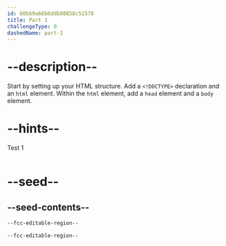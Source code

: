 ```yaml
---
id: 60b69a66b6ddb80858c51578
title: Part 1
challengeType: 0
dashedName: part-1
---
```


# --description--

Start by setting up your HTML structure. Add a `<!DOCTYPE>` declaration and an `html` element. Within the `html` element, add a `head` element and a `body` element.

# --hints--

Test 1

```js

```

# --seed--

## --seed-contents--

```html
--fcc-editable-region--

--fcc-editable-region--
```

```css

```
